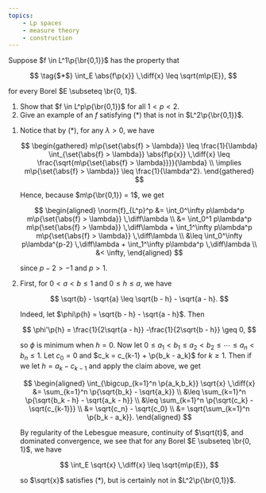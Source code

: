 ```yaml
---
topics:
    - Lp spaces
    - measure theory
    - construction
---
```


<problem>

Suppose $f \in L^1\p{\br{0,1}}$ has the property that

$$
\tag{$*$}
\int_E \abs{f\p{x}} \,\diff{x}
    \leq \sqrt{m\p{E}},
$$

for every Borel $E \subseteq \br{0, 1}$.

1. Show that $f \in L^p\p{\br{0,1}}$ for all $1 < p < 2$.
2. Give an example of an $f$ satisfying ($*$) that is not in $L^2\p{\br{0,1}}$.

</problem>

<solution>

1. Notice that by ($*$), for any $\lambda > 0$, we have

    $$
    \begin{gathered}
        m\p{\set{\abs{f} > \lambda}}
            \leq \frac{1}{\lambda} \int_{\set{\abs{f} > \lambda}} \abs{f\p{x}} \,\diff{x}
            \leq \frac{\sqrt{m\p{\set{\abs{f} > \lambda}}}}{\lambda} \\
        \implies
        m\p{\set{\abs{f} > \lambda}} \leq \frac{1}{\lambda^2}.
    \end{gathered}
    $$

    Hence, because $m\p{\br{0,1}} = 1$, we get

    $$
    \begin{aligned}
        \norm{f}_{L^p}^p
            &= \int_0^\infty p\lambda^p m\p{\set{\abs{f} > \lambda}} \,\diff\lambda \\
            &= \int_0^1 p\lambda^p m\p{\set{\abs{f} > \lambda}} \,\diff\lambda + \int_1^\infty p\lambda^p m\p{\set{\abs{f} > \lambda}} \,\diff\lambda \\
            &\leq \int_0^\infty p\lambda^{p-2} \,\diff\lambda + \int_1^\infty p\lambda^p \,\diff\lambda \\
            &< \infty,
    \end{aligned}
    $$

    since $p - 2 > -1$ and $p > 1$.

2. First, for $0 < a < b \leq 1$ and $0 \leq h \leq a$, we have

    $$
    \sqrt{b} - \sqrt{a}
        \leq \sqrt{b - h} - \sqrt{a - h}.
    $$

    Indeed, let $\phi\p{h} = \sqrt{b - h} - \sqrt{a - h}$. Then

    $$
    \phi'\p{h}
        = \frac{1}{2\sqrt{a - h}} -\frac{1}{2\sqrt{b - h}}
        \geq 0,
    $$

    so $\phi$ is minimum when $h = 0$. Now let $0 \leq a_1 < b_1 \leq a_2 < b_2 \leq \cdots \leq a_n < b_n \leq 1$. Let $c_0 = 0$ and $c_k = c_{k-1} + \p{b_k - a_k}$ for $k \geq 1$. Then if we let $h = a_k - c_{k-1}$ and apply the claim above, we get

    $$
    \begin{aligned}
        \int_{\bigcup_{k=1}^n \p{a_k,b_k}} \sqrt{x} \,\diff{x}
            &= \sum_{k=1}^n \p{\sqrt{b_k} - \sqrt{a_k}} \\
            &\leq \sum_{k=1}^n \p{\sqrt{b_k - h} - \sqrt{a_k - h}} \\
            &\leq \sum_{k=1}^n \p{\sqrt{c_k} - \sqrt{c_{k-1}}} \\
            &= \sqrt{c_n} - \sqrt{c_0} \\
            &= \sqrt{\sum_{k=1}^n \p{b_k - a_k}}.
    \end{aligned}
    $$

    By regularity of the Lebesgue measure, continuity of $\sqrt{t}$, and dominated convergence, we see that for any Borel $E \subseteq \br{0, 1}$, we have

    $$
    \int_E \sqrt{x} \,\diff{x}
        \leq \sqrt{m\p{E}},
    $$

    so $\sqrt{x}$ satisfies ($*$), but is certainly not in $L^2\p{\br{0,1}}$.

</solution>
